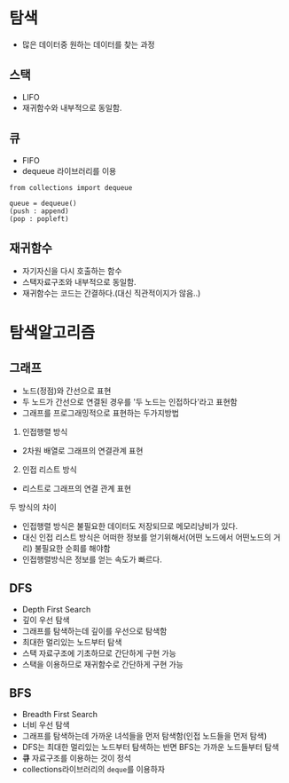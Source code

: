 # 탐색
- 많은 데이터중 원하는 데이터를 찾는 과정

## 스택
- LIFO
- 재귀함수와 내부적으로 동일함.

## 큐
- FIFO
- dequeue 라이브러리를 이용
```
from collections import dequeue

queue = dequeue()
(push : append)
(pop : popleft)
```

## 재귀함수
- 자기자신을 다시 호출하는 함수
- 스택자료구조와 내부적으로 동일함.
- 재귀함수는 코드는 간결하다.(대신 직관적이지가 않음..)

# 탐색알고리즘

## 그래프
- 노드(정점)와 간선으로 표현
- 두 노드가 간선으로 연결된 경우를 '두 노드는 인접하다'라고 표현함
- 그래프를 프로그래밍적으로 표현하는 두가지방법
1. 인접행렬 방식
- 2차원 배열로 그래프의 연결관계 표현

2. 인접 리스트 방식
- 리스트로 그래프의 연결 관계 표현 

두 방식의 차이 
- 인접행렬 방식은 불필요한 데이터도 저장되므로 메모리낭비가 있다.
- 대신 인접 리스트 방식은 어떠한 정보를 얻기위해서(어떤 노드에서 어떤노드의 거리) 불필요한 순회를 해야함
- 인접행렬방식은 정보를 얻는 속도가 빠르다.

## DFS
- Depth First Search
- 깊이 우선 탐색
- 그래프를 탐색하는데 깊이를 우선으로 탐색함
- 최대한 멀리있는 노드부터 탐색
- 스택 자료구조에 기초하므로 간단하게 구현 가능
- 스택을 이용하므로 재귀함수로 간단하게 구현 가능

## BFS
- Breadth First Search
- 너비 우선 탐색
- 그래프를 탐색하는데 가까운 녀석들을 먼저 탐색함(인접 노드들을 먼저 탐색)
- DFS는 최대한 멀리있는 노드부터 탐색하는 반면 BFS는 가까운 노드들부터 탐색
- **큐** 자료구조를 이용하는 것이 정석
- collections라이브러리의 `deque`를 이용하자

